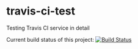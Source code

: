 # travis-ci-test
Testing Travis CI service in detail

Current build status of this project: [![Build Status](https://travis-ci.org/saschaszott/travis-ci-test.svg?branch=master)](https://travis-ci.org/saschaszott/travis-ci-test)
